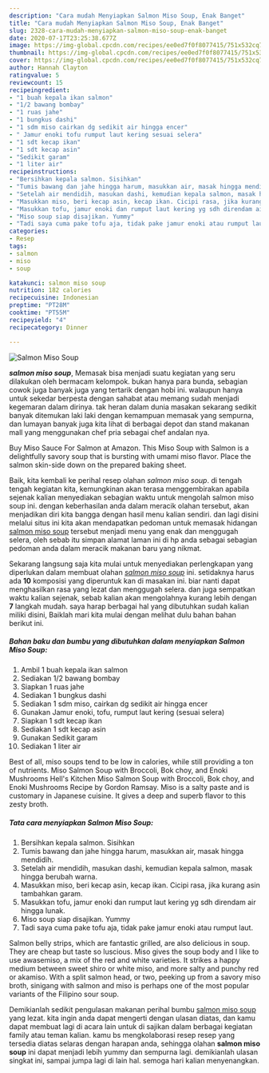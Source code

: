 ```yaml
---
description: "Cara mudah Menyiapkan Salmon Miso Soup, Enak Banget"
title: "Cara mudah Menyiapkan Salmon Miso Soup, Enak Banget"
slug: 2328-cara-mudah-menyiapkan-salmon-miso-soup-enak-banget
date: 2020-07-17T23:25:38.677Z
image: https://img-global.cpcdn.com/recipes/ee0ed7f0f8077415/751x532cq70/salmon-miso-soup-foto-resep-utama.jpg
thumbnail: https://img-global.cpcdn.com/recipes/ee0ed7f0f8077415/751x532cq70/salmon-miso-soup-foto-resep-utama.jpg
cover: https://img-global.cpcdn.com/recipes/ee0ed7f0f8077415/751x532cq70/salmon-miso-soup-foto-resep-utama.jpg
author: Hannah Clayton
ratingvalue: 5
reviewcount: 15
recipeingredient:
- "1 buah kepala ikan salmon"
- "1/2 bawang bombay"
- "1 ruas jahe"
- "1 bungkus dashi"
- "1 sdm miso cairkan dg sedikit air hingga encer"
- " Jamur enoki tofu rumput laut kering sesuai selera"
- "1 sdt kecap ikan"
- "1 sdt kecap asin"
- "Sedikit garam"
- "1 liter air"
recipeinstructions:
- "Bersihkan kepala salmon. Sisihkan"
- "Tumis bawang dan jahe hingga harum, masukkan air, masak hingga mendidih."
- "Setelah air mendidih, masukan dashi, kemudian kepala salmon, masak hingga berubah warna."
- "Masukkan miso, beri kecap asin, kecap ikan. Cicipi rasa, jika kurang asin tambahkan garam."
- "Masukkan tofu, jamur enoki dan rumput laut kering yg sdh direndam air hingga lunak."
- "Miso soup siap disajikan. Yummy"
- "Tadi saya cuma pake tofu aja, tidak pake jamur enoki atau rumput laut."
categories:
- Resep
tags:
- salmon
- miso
- soup

katakunci: salmon miso soup 
nutrition: 182 calories
recipecuisine: Indonesian
preptime: "PT28M"
cooktime: "PT55M"
recipeyield: "4"
recipecategory: Dinner

---
```



![Salmon Miso Soup](https://img-global.cpcdn.com/recipes/ee0ed7f0f8077415/751x532cq70/salmon-miso-soup-foto-resep-utama.jpg)

<b><i>salmon miso soup</i></b>, Memasak bisa menjadi suatu kegiatan yang seru dilakukan oleh bermacam kelompok. bukan hanya para bunda, sebagian cowok juga banyak juga yang tertarik dengan hobi ini. walaupun hanya untuk sekedar berpesta dengan sahabat atau memang sudah menjadi kegemaran dalam dirinya. tak heran dalam dunia masakan sekarang sedikit banyak ditemukan laki laki dengan kemampuan memasak yang sempurna, dan lumayan banyak juga kita lihat di berbagai depot dan stand makanan mall yang menggunakan chef pria sebagai chef andalan nya.

Buy Miso Sauce For Salmon at Amazon. This Miso Soup with Salmon is a delightfully savory soup that is bursting with umami miso flavor. Place the salmon skin-side down on the prepared baking sheet.

Baik, kita kembali ke perihal resep olahan <i>salmon miso soup</i>. di tengah tengah kegiatan kita, kemungkinan akan terasa menggembirakan apabila sejenak kalian menyediakan sebagian waktu untuk mengolah salmon miso soup ini. dengan keberhasilan anda dalam meracik olahan tersebut, akan menjadikan diri kita bangga dengan hasil menu kalian sendiri. dan lagi disini melalui situs ini kita akan mendapatkan pedoman untuk memasak hidangan <u>salmon miso soup</u> tersebut menjadi menu yang enak dan menggugah selera, oleh sebab itu simpan alamat laman ini di hp anda sebagai sebagian pedoman anda dalam meracik makanan baru yang nikmat.


Sekarang langsung saja kita mulai untuk menyediakan perlengkapan yang diperlukan dalam membuat olahan <u><i>salmon miso soup</i></u> ini. setidaknya harus ada <b>10</b> komposisi yang diperuntuk kan di masakan ini. biar nanti dapat menghasilkan rasa yang lezat dan menggugah selera. dan juga sempatkan waktu kalian sejenak, sebab kalian akan mengolahnya kurang lebih dengan <b>7</b> langkah mudah. saya harap berbagai hal yang dibutuhkan sudah kalian miliki disini, Baiklah mari kita mulai dengan melihat dulu bahan bahan berikut ini.

<!--inarticleads1-->

##### Bahan baku dan bumbu yang dibutuhkan dalam menyiapkan Salmon Miso Soup:

1. Ambil 1 buah kepala ikan salmon
1. Sediakan 1/2 bawang bombay
1. Siapkan 1 ruas jahe
1. Sediakan 1 bungkus dashi
1. Sediakan 1 sdm miso, cairkan dg sedikit air hingga encer
1. Gunakan  Jamur enoki, tofu, rumput laut kering (sesuai selera)
1. Siapkan 1 sdt kecap ikan
1. Sediakan 1 sdt kecap asin
1. Gunakan Sedikit garam
1. Sediakan 1 liter air


Best of all, miso soups tend to be low in calories, while still providing a ton of nutrients. Miso Salmon Soup with Broccoli, Bok choy, and Enoki Mushrooms Hell&#39;s Kitchen Miso Salmon Soup with Broccoli, Bok choy, and Enoki Mushrooms Recipe by Gordon Ramsay. Miso is a salty paste and is customary in Japanese cuisine. It gives a deep and superb flavor to this zesty broth. 

<!--inarticleads2-->

##### Tata cara menyiapkan Salmon Miso Soup:

1. Bersihkan kepala salmon. Sisihkan
1. Tumis bawang dan jahe hingga harum, masukkan air, masak hingga mendidih.
1. Setelah air mendidih, masukan dashi, kemudian kepala salmon, masak hingga berubah warna.
1. Masukkan miso, beri kecap asin, kecap ikan. Cicipi rasa, jika kurang asin tambahkan garam.
1. Masukkan tofu, jamur enoki dan rumput laut kering yg sdh direndam air hingga lunak.
1. Miso soup siap disajikan. Yummy
1. Tadi saya cuma pake tofu aja, tidak pake jamur enoki atau rumput laut.


Salmon belly strips, which are fantastic grilled, are also delicious in soup. They are cheap but taste so luscious. Miso gives the soup body and I like to use awasemiso, a mix of the red and white varieties. It strikes a happy medium between sweet shiro or white miso, and more salty and punchy red or akamiso. With a split salmon head, or two, peeking up from a savory miso broth, sinigang with salmon and miso is perhaps one of the most popular variants of the Filipino sour soup. 

Demikianlah sedikit pengulasan makanan perihal bumbu <u>salmon miso soup</u> yang lezat. kita ingin anda dapat mengerti dengan ulasan diatas, dan kamu dapat membuat lagi di acara lain untuk di sajikan dalam berbagai kegiatan family atau teman kalian. kamu bs mengkolaborasi resep resep yang tersedia diatas selaras dengan harapan anda, sehingga olahan <b>salmon miso soup</b> ini dapat menjadi lebih yummy dan sempurna lagi. demikianlah ulasan singkat ini, sampai jumpa lagi di lain hal. semoga hari kalian menyenangkan.
